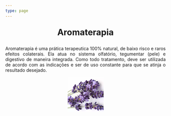 ```yaml
---
type: page
---
```

<p style=" font-size:20pt; font-weight:bold; text-align:center "> Aromaterapia </p> 

<p style="text-align:justify"> Aromaterapia é uma prática terapeutica 100% natural, de baixo risco e raros efeitos colaterais. Ela atua no sistema olfatório, tegumentar (pele) e digestivo de maneira integrada. Como todo tratamento, deve ser utilizada de acordo com as indicações e ser de uso constante para que se atinja o resultado desejado. </p>

<p align="center">
  <img src="https://raw.githubusercontent.com/CONEXAOSHANTY/conexaoshanty.github.io/master/imagens/imagem_lavanda.png" />
</p>



